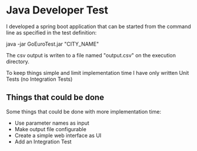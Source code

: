 Java Developer Test
===================

I developed a spring boot application that can be started from the command line as
specified in the test definition:

java -jar GoEuroTest.jar "CITY_NAME"

The csv output is writen to a file named "output.csv" on the execution directory.

To keep things simple and limit implementation time I have only written Unit Tests
(no Integration Tests)

Things that could be done
-------------------------
Some things that could be done with more implementation time:

- Use parameter names as input
- Make output file configurable
- Create a simple web interface as UI
- Add an Integration Test